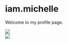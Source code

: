 # iam.michelle
Welcome to my profile page.

<a href="https://codeclimate.com/github/fernandezmn/iam.michelle" target="_blank"><img src="https://codeclimate.com/github/fernandezmn/iam.michelle/badges/gpa.svg" /></a><br>
<a href="https://codeclimate.com/github/fernandezmn/iam.michelle" target="_blank"><img src="https://codeclimate.com/github/fernandezmn/iam.michelle/badges/issue_count.svg" /></a>
